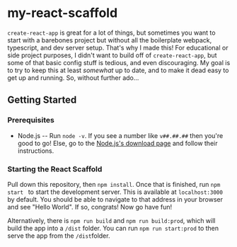 # my-react-scaffold

`create-react-app` is great for a lot of things, but sometimes you want to start with a barebones project but without all the boilerplate webpack, typescript, and dev server setup.  That's why I made this!  For educational or side project purposes, I didn't want to build off of `create-react-app`, but some of that basic config stuff is tedious, and even discouraging.  My goal is to try to keep this at least _somewhat_ up to date, and to make it dead easy to get up and running.  So, without further ado...

## Getting Started

### Prerequisites
- Node.js
-- Run ```node -v```.  If you see a number like ```v##.##.##``` then you're good to go!  Else, go to the [Node.js's download page](https://nodejs.org/en/download/) and follow their instructions.

### Starting the React Scaffold
Pull down this repository, then 
```npm install```.
Once that is finished, run ```npm start ``` to start the development server.  This is available at ```localhost:3000``` by default.  You should be able to navigate to that address in your browser and see "Hello World".  If so, congrats!  Now go have fun!

Alternatively, there is ```npm run build``` and ```npm run build:prod```, which will build the app into a ```/dist``` folder.  You can run ```npm run start:prod``` to then serve the app from the ```/dist```folder.
